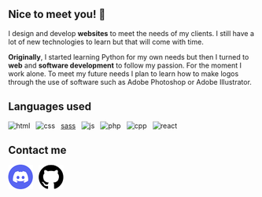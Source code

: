 ## Nice to meet you! 👋

<!--
**carl-fg/carl-fg** is a ✨ _special_ ✨ repository because its `README.md` (this file) appears on your GitHub profile.

Here are some ideas to get you started:

- 🔭 I’m currently working on ...
- 🌱 I’m currently learning ...
- 👯 I’m looking to collaborate on ...
- 🤔 I’m looking for help with ...
- 💬 Ask me about ...
- 📫 How to reach me: ...
- 😄 Pronouns: ...
- ⚡ Fun fact: ...
-->

I design and develop **websites** to meet the needs of my clients. I still have a lot of new technologies to learn but that will come with time.

**Originally**, I started learning Python for my own needs but then I turned to **web** and **software development** to follow my passion. For the moment I work alone. To meet my future needs I plan to learn how to make logos through the use of software such as Adobe Photoshop or Adobe Illustrator.

## Languages used

![html](https://img.shields.io/badge/HTML5-E34F26?style=for-the-badge&logo=html5&logoColor=white) &nbsp; ![css](https://img.shields.io/badge/CSS3-1572B6?style=for-the-badge&logo=css3&logoColor=white) &nbsp; [sass](https://img.shields.io/badge/Sass-CC6699?style=for-the-badge&logo=sass&logoColor=white) &nbsp; ![js](https://img.shields.io/badge/JavaScript-323330?style=for-the-badge&logo=javascript&logoColor=F7DF1E) &nbsp; ![php](https://img.shields.io/badge/PHP-777BB4?style=for-the-badge&logo=php&logoColor=white) &nbsp; ![cpp](https://img.shields.io/badge/C%2B%2B-00599C?style=for-the-badge&logo=c%2B%2B&logoColor=white) &nbsp; ![react](https://img.shields.io/badge/React-20232A?style=for-the-badge&logo=react&logoColor=61DAFB)

## Contact me

[![discord](https://github.com/carl-fg/carl-fg/blob/main/img/discord.png)](https://discord.gg/GjyFQRTeMN) &nbsp; [![github](https://github.com/carl-fg/carl-fg/blob/main/img/github.png)](https://github.com/carl-fg)
